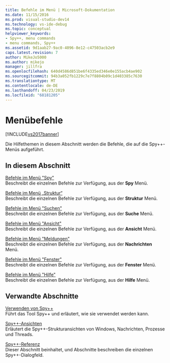 ```yaml
---
title: Befehle im Menü | Microsoft-Dokumentation
ms.date: 11/15/2016
ms.prod: visual-studio-dev14
ms.technology: vs-ide-debug
ms.topic: conceptual
helpviewer_keywords:
- Spy++, menu commands
- menu commands, Spy++
ms.assetid: 9d1aab27-9ac0-4096-8e12-c47503acb2e9
caps.latest.revision: 7
author: MikeJo5000
ms.author: mikejo
manager: jillfra
ms.openlocfilehash: 640d4586d851be6f4335ed346e0e155acb4ae902
ms.sourcegitcommit: 94b3a052fb1229c7e7f8804b09c1d403385c7630
ms.translationtype: MT
ms.contentlocale: de-DE
ms.lasthandoff: 04/23/2019
ms.locfileid: "68181205"
---
```

# <a name="menu-commands"></a>Menübefehle
[!INCLUDE[vs2017banner](../includes/vs2017banner.md)]

Die Hilfethemen in diesem Abschnitt werden die Befehle, die auf die Spy++-Menüs aufgeführt.  
  
## <a name="in-this-section"></a>In diesem Abschnitt  
 [Befehle im Menü "Spy"](../debugger/spy-menu-commands.md)  
 Beschreibt die einzelnen Befehle zur Verfügung, aus der **Spy** Menü.  
  
 [Befehle im Menü „Struktur“](../debugger/tree-menu-commands.md)  
 Beschreibt die einzelnen Befehle zur Verfügung, aus der **Struktur** Menü.  
  
 [Befehle im Menü "Suchen"](../debugger/search-menu-commands.md)  
 Beschreibt die einzelnen Befehle zur Verfügung, aus der **Suche** Menü.  
  
 [Befehle im Menü "Ansicht"](../debugger/view-menu-commands.md)  
 Beschreibt die einzelnen Befehle zur Verfügung, aus der **Ansicht** Menü.  
  
 [Befehle im Menü "Meldungen"](../debugger/messages-menu-commands.md)  
 Beschreibt die einzelnen Befehle zur Verfügung, aus der **Nachrichten** Menü.  
  
 [Befehle im Menü "Fenster"](../debugger/window-menu-commands.md)  
 Beschreibt die einzelnen Befehle zur Verfügung, aus der **Fenster** Menü.  
  
 [Befehle im Menü "Hilfe"](../debugger/help-menu-commands.md)  
 Beschreibt die einzelnen Befehle zur Verfügung, aus der **Hilfe** Menü.  
  
## <a name="related-sections"></a>Verwandte Abschnitte  
 [Verwenden von Spy++](../debugger/using-spy-increment.md)  
 Führt das Tool Spy++ und erläutert, wie sie verwendet werden kann.  
  
 [Spy++-Ansichten](../debugger/spy-increment-views.md)  
 Erläutert die Spy++-Strukturansichten von Windows, Nachrichten, Prozesse und Threads.  
  
 [Spy++-Referenz](../debugger/spy-increment-reference.md)  
 Dieser Abschnitt beinhaltet, und Abschnitte beschreiben die einzelnen Spy++-Dialogfeld.
